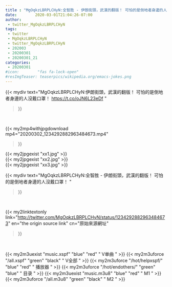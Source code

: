 ```yaml
---
title : "MgOqkzLBRPLCHyN:全智胜 - 伊朗街頭，武漢的翻版！ 可怕的是倒地者身邊的人沒戴口罩！ "
date:        2020-03-01T21:04:26-07:00
author:
 - twitter_MgOqkzLBRPLCHyN
tags:
 - twitter
 - MgOqkzLBRPLCHyN
 - twitter_MgOqkzLBRPLCHyN
 - 202003
 - 20200301
 - 20200301_21
categories:
 - 20200301
#icon:        "fas fa-lock-open"
#resImgTeaser: teaserpics/wikipedia.org/emacs-jokes.png
---
```


{{< mydiv text="MgOqkzLBRPLCHyN:伊朗街頭，武漢的翻版！ 可怕的是倒地者身邊的人沒戴口罩！ https://t.co/oJN6L23eDf "
>}}
<br>


{{< my2mp4withjpgdownload mp4="20200302_1234292882963484673.mp4"
>}}

{{< my2jpgexist "xx1.jpg" >}}<br>
{{< my2jpgexist "xx2.jpg" >}}<br>
{{< my2jpgexist "xx3.jpg" >}}<br>



{{< mydiv text="MgOqkzLBRPLCHyN:全智胜 - 伊朗街頭，武漢的翻版！ 可怕的是倒地者身邊的人沒戴口罩！ "
>}}
<br>

{{< my2linktextonly link="http://twitter.com/MgOqkzLBRPLCHyN/status/1234292882963484673"
en="the origin source link" cn="原始來源網址"
>}}


<br>

{{< my2m3uexist "music.xspf"        "blue"   "red"    " V单曲 " >}} {{< my2m3uforce "/all.xspf"         "green"  "black"  " V全部 " >}} {{< my2m3uforce "/hot/helpxspf/"    "blue"   "red"    " 播放器 " >}} {{< my2m3uforce "/hot/endothers/"   "green"  "blue"   " 目录 " >}} {{< my2m3uexist "music.m3u8"        "blue"   "red"    " M1 " >}} {{< my2m3uforce "/all.m3u8"         "green"  "black"  " M2 " >}} 
